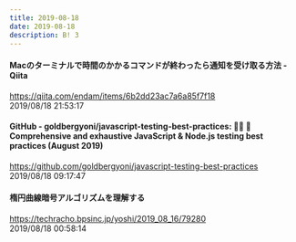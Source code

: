 ```yaml
---
title: 2019-08-18
date: 2019-08-18
description: B! 3
---
```


#### Macのターミナルで時間のかかるコマンドが終わったら通知を受け取る方法 - Qiita
https://qiita.com/endam/items/6b2dd23ac7a6a85f7f18<br>
2019/08/18 21:53:17<br>


#### GitHub - goldbergyoni/javascript-testing-best-practices: 📗🌐 🚢 Comprehensive and exhaustive JavaScript & Node.js testing best practices (August 2019)
https://github.com/goldbergyoni/javascript-testing-best-practices<br>
2019/08/18 09:17:47<br>


#### 楕円曲線暗号アルゴリズムを理解する
https://techracho.bpsinc.jp/yoshi/2019_08_16/79280<br>
2019/08/18 00:58:14<br>


